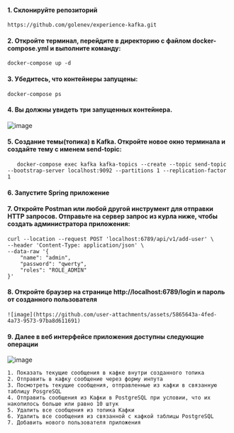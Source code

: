 #### 1. Склонируйте репозиторий
```
https://github.com/golenev/experience-kafka.git
```

#### 2. Откройте терминал, перейдите в директорию с файлом docker-compose.yml и выполните команду:

```
docker-compose up -d 
```

#### 3. Убедитесь, что контейнеры запущены:

```
docker-compose ps
```

#### 4. Вы должны увидеть три запущенных контейнера.
![image](https://github.com/user-attachments/assets/13fecc76-cff5-4705-af00-a402b5bd68da)


#### 5. Создание темы(топика) в Kafka. Откройте новое окно терминала и создайте тему с именем send-topic:

```
   docker-compose exec kafka kafka-topics --create --topic send-topic --bootstrap-server localhost:9092 --partitions 1 --replication-factor 1
```

#### 6. Запустите Spring приложение

#### 7. Откройте Postman или любой другой инструмент для отправки HTTP запросов. Отправьте на сервер запрос из курла ниже, чтобы создать администратора приложения:

```
curl --location --request POST 'localhost:6789/api/v1/add-user' \
--header 'Content-Type: application/json' \
--data-raw '{
    "name": "admin",
    "password": "qwerty",
    "roles": "ROLE_ADMIN"
}'
```

#### 8. Откройте браузер на странице http://localhost:6789/login и пароль от созданного пользователя

```
![image](https://github.com/user-attachments/assets/5865643a-4fed-4a73-9573-97ba8d611691)

```

#### 9. Далее в веб интерфейсе приложения доступны следующие операции
![image](https://github.com/user-attachments/assets/99fa1852-ab8c-4d9d-9efc-26441e429bcf)

```
1. Показать текущие сообщения в кафке внутри созданного топика
2. Отправить в кафку сообщение через форму инпута
3. Посмотреть текущие сообщения, отправленные из кафки в связанную таблицу PosgreSQL
4. Отправить сообщения из Кафки в PostgreSQL при условии, что их накопилось больше или равно 10 штук
5. Удалить все сообщения из топика Кафки
6. Удалить все сообщения из связанной с кафкой таблицы PostgreSQL
7. Добавить нового пользователя приложения
```
